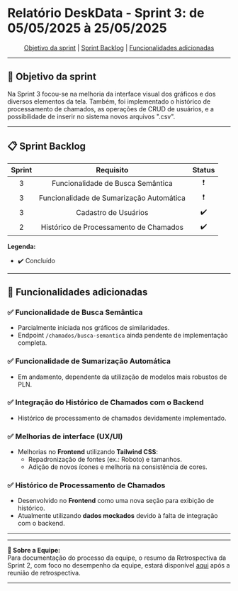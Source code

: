 # Relatório DeskData - Sprint 3: de 05/05/2025 à 25/05/2025

<p align="center">
  <a href="#objetivo">Objetivo da sprint</a> |
  <a href="#backlog">Sprint Backlog</a> |
  <a href="#funcionalidades">Funcionalidades adicionadas</a>
</p>

---

## 📍 Objetivo da sprint


Na Sprint 3 focou-se na melhoria da interface visual dos gráficos e dos diversos elementos da tela. Também, foi implementado o histórico de processamento de chamados, as operações de CRUD de usuários, e a possibilidade de inserir no sistema novos arquivos ".csv".

---

## 📋 Sprint Backlog

| Sprint |                           Requisito                           | Status |
| :----: | :-----------------------------------------------------------: | :----: |
|   3    | Funcionalidade de Busca Semântica                              | ❗ |
|   3    | Funcionalidade de Sumarização Automática                       | ❗ |
|   3    | Cadastro de Usuários                                           | ✔️ |
|   2    | Histórico de Processamento de Chamados                         |✔️ |


**Legenda:**
- ✔️ Concluído

---

## 🚀 Funcionalidades adicionadas

### ✅ Funcionalidade de Busca Semântica
- Parcialmente iniciada nos gráficos de similaridades.
- Endpoint `/chamados/busca-semantica` ainda pendente de implementação completa.

### ✅ Funcionalidade de Sumarização Automática
- Em andamento, dependente da utilização de modelos mais robustos de PLN.

### ✅ Integração do Histórico de Chamados com o Backend
- Histórico de processamento de chamados devidamente implementado.

### ✅ Melhorias de interface (UX/UI)
- Melhorias no **Frontend** utilizando **Tailwind CSS**:
  - Repadronização de fontes (ex.: Roboto) e tamanhos.
  - Adição de novos ícones e melhoria na consistência de cores.

### ✅ Histórico de Processamento de Chamados
- Desenvolvido no **Frontend** como uma nova seção para exibição de histórico.
- Atualmente utilizando **dados mockados** devido à falta de integração com o backend.

---




---

**📓 Sobre a Equipe:**  
Para documentação do processo da equipe, o resumo da Retrospectiva da Sprint 2, com foco no desempenho da equipe, estará disponível [aqui](/docs/SCRUM-Retrospective_Sprint2-DeskData.pdf) após a reunião de retrospectiva.

---
